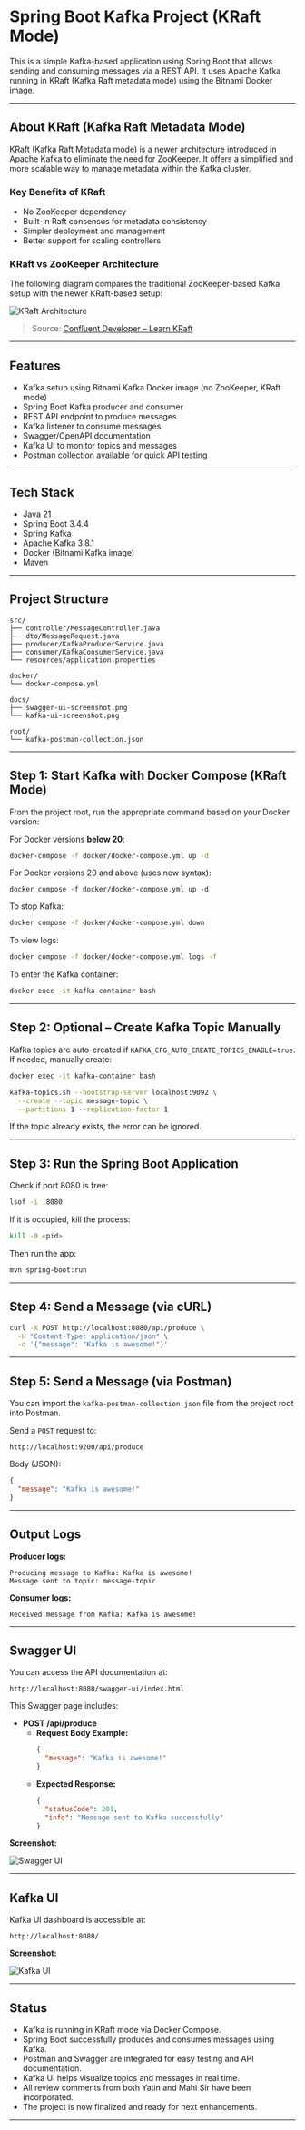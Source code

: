 # Spring Boot Kafka Project (KRaft Mode)

This is a simple Kafka-based application using Spring Boot that allows sending and consuming messages via a REST API. It uses Apache Kafka running in KRaft (Kafka Raft metadata mode) using the Bitnami Docker image.

---

## About KRaft (Kafka Raft Metadata Mode)

KRaft (Kafka Raft Metadata mode) is a newer architecture introduced in Apache Kafka to eliminate the need for ZooKeeper. It offers a simplified and more scalable way to manage metadata within the Kafka cluster.

### Key Benefits of KRaft

- No ZooKeeper dependency
- Built-in Raft consensus for metadata consistency
- Simpler deployment and management
- Better support for scaling controllers

### KRaft vs ZooKeeper Architecture

The following diagram compares the traditional ZooKeeper-based Kafka setup with the newer KRaft-based setup:

![KRaft Architecture](docs/kraft-architecture.jpg)

> Source: [Confluent Developer – Learn KRaft](https://developer.confluent.io/learn/kraft/)

---

## Features

- Kafka setup using Bitnami Kafka Docker image (no ZooKeeper, KRaft mode)
- Spring Boot Kafka producer and consumer
- REST API endpoint to produce messages
- Kafka listener to consume messages
- Swagger/OpenAPI documentation
- Kafka UI to monitor topics and messages
- Postman collection available for quick API testing

---

## Tech Stack

- Java 21
- Spring Boot 3.4.4
- Spring Kafka
- Apache Kafka 3.8.1
- Docker (Bitnami Kafka image)
- Maven

---

## Project Structure

```
src/
├── controller/MessageController.java
├── dto/MessageRequest.java
├── producer/KafkaProducerService.java
├── consumer/KafkaConsumerService.java
└── resources/application.properties

docker/
└── docker-compose.yml

docs/
├── swagger-ui-screenshot.png
└── kafka-ui-screenshot.png

root/
└── kafka-postman-collection.json
```

---

## Step 1: Start Kafka with Docker Compose (KRaft Mode)

From the project root, run the appropriate command based on your Docker version:

For Docker versions **below 20**:

```bash
docker-compose -f docker/docker-compose.yml up -d
```

For Docker versions 20 and above (uses new syntax):

```
docker compose -f docker/docker-compose.yml up -d
```

To stop Kafka:

```bash
docker compose -f docker/docker-compose.yml down
```

To view logs:

```bash
docker compose -f docker/docker-compose.yml logs -f
```

To enter the Kafka container:

```bash
docker exec -it kafka-container bash
```

---

## Step 2: Optional – Create Kafka Topic Manually

Kafka topics are auto-created if `KAFKA_CFG_AUTO_CREATE_TOPICS_ENABLE=true`. If needed, manually create:

```bash
docker exec -it kafka-container bash

kafka-topics.sh --bootstrap-server localhost:9092 \
  --create --topic message-topic \
  --partitions 1 --replication-factor 1
```

If the topic already exists, the error can be ignored.

---

## Step 3: Run the Spring Boot Application

Check if port 8080 is free:

```bash
lsof -i :8080
```

If it is occupied, kill the process:

```bash
kill -9 <pid>
```

Then run the app:

```bash
mvn spring-boot:run
```

---

## Step 4: Send a Message (via cURL)

```bash
curl -X POST http://localhost:8080/api/produce \
  -H "Content-Type: application/json" \
  -d '{"message": "Kafka is awesome!"}'
```

---

## Step 5: Send a Message (via Postman)

You can import the `kafka-postman-collection.json` file from the project root into Postman.

Send a `POST` request to:

```
http://localhost:9200/api/produce
```

Body (JSON):

```json
{
  "message": "Kafka is awesome!"
}
```

---

## Output Logs

**Producer logs:**

```
Producing message to Kafka: Kafka is awesome!
Message sent to topic: message-topic
```

**Consumer logs:**

```
Received message from Kafka: Kafka is awesome!
```

---

## Swagger UI

You can access the API documentation at:

```
http://localhost:8080/swagger-ui/index.html
```


This Swagger page includes:

- **POST /api/produce**  
  - **Request Body Example:**
    ```json
    {
      "message": "Kafka is awesome!"
    }
    ```
  - **Expected Response:**
    ```json
    {
      "statusCode": 201,
      "info": "Message sent to Kafka successfully"
    }
    ```

**Screenshot:**

![Swagger UI](docs/swagger-ui-screenshot.png)

---

## Kafka UI

Kafka UI dashboard is accessible at:

```
http://localhost:8080/
```

**Screenshot:**

![Kafka UI](docs/kafka-ui-screenshot.png)

---

## Status

- Kafka is running in KRaft mode via Docker Compose. 
- Spring Boot successfully produces and consumes messages using Kafka.
- Postman and Swagger are integrated for easy testing and API documentation.
- Kafka UI helps visualize topics and messages in real time.
- All review comments from both Yatin and Mahi Sir have been incorporated.
- The project is now finalized and ready for next enhancements.

---

